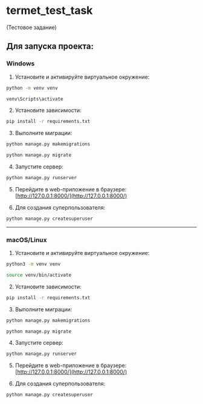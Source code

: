 
# termet_test_task
(Тестовое задание)

## Для запуска проекта:

### Windows

1) Установите и активируйте виртуальное окружение:

```cmd
python -m venv venv
```
```cmd
venv\Scripts\activate
```

2) Установите зависимости:
```cmd
pip install -r requirements.txt
```

3) Выполните миграции:
```cmd
python manage.py makemigrations
```
```cmd
python manage.py migrate
```

4) Запустите сервер:
```cmd
python manage.py runserver
```

5) Перейдите в web-приложение в браузере:  
[http://127.0.0.1:8000/](http://127.0.0.1:8000/)

6) Для создания суперпользователя:
```cmd
python manage.py createsuperuser
```

---

### macOS/Linux

1) Установите и активируйте виртуальное окружение:

```bash
python3 -m venv venv
```
```bash
source venv/bin/activate
```

2) Установите зависимости:
```bash
pip install -r requirements.txt
```

3) Выполните миграции:
```bash
python manage.py makemigrations
```
```bash
python manage.py migrate
```

4) Запустите сервер:
```bash
python manage.py runserver
```

5) Перейдите в web-приложение в браузере:  
[http://127.0.0.1:8000/](http://127.0.0.1:8000/)

6) Для создания суперпользователя:
```bash
python manage.py createsuperuser
```

